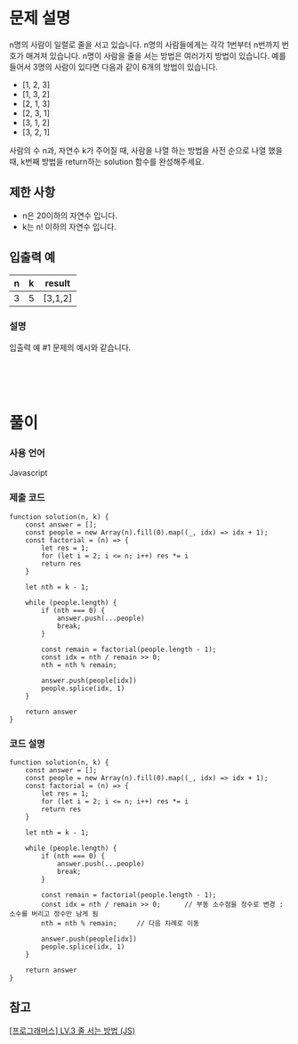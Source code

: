 # 문제 설명

n명의 사람이 일렬로 줄을 서고 있습니다. n명의 사람들에게는 각각 1번부터 n번까지 번호가 매겨져 있습니다. n명이 사람을 줄을 서는 방법은 여러가지 방법이 있습니다. 예를 들어서 3명의 사람이 있다면 다음과 같이 6개의 방법이 있습니다.

- [1, 2, 3]
- [1, 3, 2]
- [2, 1, 3]
- [2, 3, 1]
- [3, 1, 2]
- [3, 2, 1]

사람의 수 n과, 자연수 k가 주어질 때, 사람을 나열 하는 방법을 사전 순으로 나열 했을 때, k번째 방법을 return하는 solution 함수를 완성해주세요.

## 제한 사항

- n은 20이하의 자연수 입니다.
- k는 n! 이하의 자연수 입니다.

## 입출력 예

|n|k|result|
|--|--|--|
|3|5|[3,1,2]|

### 설명
입출력 예 #1
문제의 예시와 같습니다.

<br />
<br />
<br />

# 풀이

### 사용 언어

Javascript

### 제출 코드
```
function solution(n, k) {
    const answer = [];
    const people = new Array(n).fill(0).map((_, idx) => idx + 1);
    const factorial = (n) => {
        let res = 1;
        for (let i = 2; i <= n; i++) res *= i
        return res
    }
    
    let nth = k - 1;
    
    while (people.length) {
        if (nth === 0) {
            answer.push(...people)
            break;
        }
        
        const remain = factorial(people.length - 1);
        const idx = nth / remain >> 0;
        nth = nth % remain;
        
        answer.push(people[idx])
        people.splice(idx, 1)
    }
    
    return answer
}
```

### 코드 설명
```
function solution(n, k) {
    const answer = [];
    const people = new Array(n).fill(0).map((_, idx) => idx + 1);
    const factorial = (n) => {
        let res = 1;
        for (let i = 2; i <= n; i++) res *= i
        return res
    }
    
    let nth = k - 1;
    
    while (people.length) {
        if (nth === 0) {
            answer.push(...people)
            break;
        }
        
        const remain = factorial(people.length - 1);
        const idx = nth / remain >> 0;      // 부동 소수점을 정수로 변경 : 소수를 버리고 정수만 남게 됨
        nth = nth % remain;     // 다음 차례로 이동
        
        answer.push(people[idx])
        people.splice(idx, 1)
    }
    
    return answer
}
```

## 참고
[[프로그래머스] LV.3 줄 서는 방법 (JS)](https://velog.io/@longroadhome/%ED%94%84%EB%A1%9C%EA%B7%B8%EB%9E%98%EB%A8%B8%EC%8A%A4-LV.3-%EC%A4%84-%EC%84%9C%EB%8A%94-%EB%B0%A9%EB%B2%95-JS)